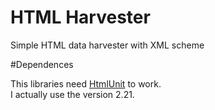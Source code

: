 # HTML Harvester
Simple HTML data harvester with XML scheme

#Dependences

This libraries need <a href="http://htmlunit.sourceforge.net/"> HtmlUnit</a> to work.<br>
I actually use the version 2.21.
